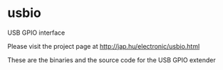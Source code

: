 usbio
=====

USB GPIO interface

Please visit the project page at http://jap.hu/electronic/usbio.html

These are the binaries and the source code for the USB GPIO extender


